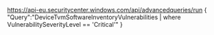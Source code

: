 https://api-eu.securitycenter.windows.com/api/advancedqueries/run
{
    "Query":"DeviceTvmSoftwareInventoryVulnerabilities | where VulnerabilitySeverityLevel == 'Critical'" 
}